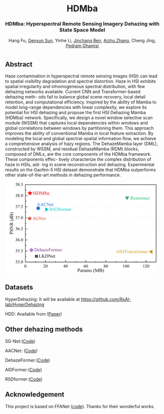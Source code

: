 <div align="center">
<h1>HDMba</h1>
<h3>HDMba: Hyperspectral Remote Sensing Imagery Dehazing with State Space Model</h3>

Hang Fu, [Genyun Sun](https://ocean.upc.edu.cn/2019/1107/c15434a224792/page.htm), Yinhe Li, [Jinchang Ren](https://scholar.google.com.hk/citations?user=Vsx9P-gAAAAJ&hl=zh-CN), [Aizhu Zhang](https://ocean.upc.edu.cn/2019/1108/c15434a224913/page.htm), Cheng Jing, [Pedram Ghamisi](https://www.ai4rs.com/)


</div>


#

## Abstract
Haze contamination in hyperspectral remote sensing images (HSI) can lead to spatial visibility degradation and spectral distortion. Haze in HSI exhibits spatial irregularity and inhomogeneous spectral distribution, with few dehazing networks available. Current CNN and Transformer-based dehazing meth- ods fail to balance global scene recovery, local detail retention, and computational efficiency. Inspired by the ability of Mamba to model long-range dependencies with linear complexity, we explore its potential for HSI dehazing and propose the first HSI Dehazing Mamba (HDMba) network. Specifically, we design a novel window selective scan module (WSSM) that captures local dependencies within windows and global correlations between windows by partitioning them. This approach improves the ability of conventional Mamba in local feature extraction. By modeling the local and global spectral-spatial information flow, we achieve a comprehensive analysis of hazy regions. The DehazeMamba layer (DML), constructed by WSSM, and residual DehazeMamba (RDM) blocks, composed of DMLs, are the core components of the HDMba framework. These components effec- tively characterize the complex distribution of haze in HSIs, aid- ing in scene reconstruction and dehazing. Experimental results on the Gaofen-5 HSI dataset demonstrate that HDMba outperforms other state-of-the-art methods in dehazing performance.


<div align="center">
<img src="performance.PNG" height="300" width="500"/>
</div>


## Datasets

HyperDehazing: It will be available at https://github.com/RsAI-lab/HyperDehazing

HDD: Available from ([Paper](https://ieeexplore.ieee.org/document/9511329))


## Other dehazing methods

SG-Net:([Code](https://github.com/SZU-AdvTech-2022/158-A-Spectral-Grouping-based-Deep-Learning-Model-for-Haze-Removal-of-Hyperspectral-Images))

AACNet: ([Code](http://www.jiasen.tech/papers/))

DehazeFormer:([Code](https://github.com/IDKiro/DehazeFormer))

AIDFormer:([Code](https://github.com/AshutoshKulkarni4998/AIDTransformer))

RSDformer:([Code](https://github.com/MingTian99/RSDformer))


## Acknowledgement
This project is based on FFANet ([code](https://github.com/zhilin007/FFA-Net)). Thanks for their wonderful works.

